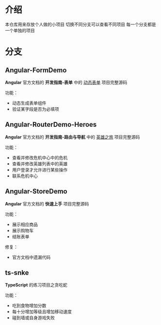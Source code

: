 # 介绍

本仓库用来存放个人做的小项目
切换不同分支可以查看不同项目
每一个分支都是一个单独的项目

# 分支

## Angular-FormDemo

**Angular** 官方文档的 **开发指南-表单** 中的 [动态表单](https://angular.cn/guide/dynamic-form) 项目完整源码

功能：
- 动态生成表单组件
- 验证某字段是否为必填项

## Angular-RouterDemo-Heroes

**Angular** 官方文档的 **开发指南-路由与导航** 中的 [英雄之旅](https://angular.cn/guide/router-tutorial-toh) 项目完整源码

功能：
- 查看并修改危机中心中的危机
- 查看并修改英雄列表中的英雄
- 用户登录才允许进行某些操作
- 联系危机中心


## Angular-StoreDemo

**Angular** 官方文档的 **快速上手** 项目完整源码

功能：
- 展示相应商品
- 展示购物车
- 结账表单

修复：
- 官方文档中遗漏代码

## ts-snke

**TypeScript** 的练习项目之贪吃蛇

功能：
- 吃到食物增加分数
- 每十分增加等级且增加移动速度
- 碰到墙或自身游戏失败